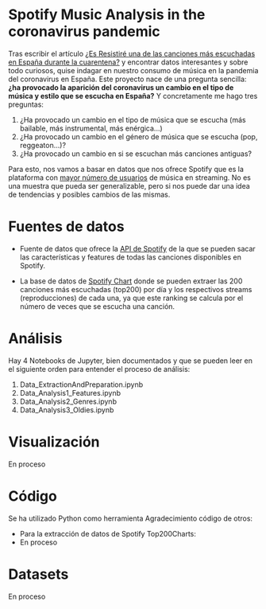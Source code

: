# Spotify Music Analysis in the coronavirus pandemic

Tras escribir el artículo [¿Es Resistiré una de las canciones más escuchadas en España durante la cuarentena?](https://www.akakicreations.com/es-resistire-una-de-las-canciones-mas-escuchadas-en-espana-durante-la-cuarentena/) y encontrar datos interesantes y sobre todo curiosos, quise indagar en nuestro consumo de música en la pandemia del coronavirus en España. Este proyecto nace de una pregunta sencilla: **¿ha provocado la aparición del coronavirus un cambio en el tipo de música y estilo que se escucha en España?** Y concretamente me hago tres preguntas:
1. ¿Ha provocado un cambio en el tipo de música que se escucha (más bailable, más instrumental, más enérgica...)
2. ¿Ha provocado un cambio en el género de música que se escucha (pop, reggeaton...)?
3. ¿Ha provocado un cambio en si se escuchan más canciones antiguas?

Para esto, nos vamos a basar en datos que nos ofrece Spotify que es la plataforma con [mayor número de usuarios](https://es.statista.com/grafico/19793/usuarios-activos-y-de-pago-de-spotify/) de música en streaming. No es una muestra que pueda ser generalizable, pero si nos puede dar una idea de tendencias y posibles cambios de las mismas.

# Fuentes de datos

 - Fuente de datos que ofrece la [API de Spotify](https://developer.spotify.com/documentation/web-api/) de la que se pueden sacar las características y features de todas las canciones disponibles en Spotify.
   
 - La base de datos de [Spotify Chart](https://spotifycharts.com/regional) donde se pueden extraer las 200 canciones más escuchadas (top200) por día y los respectivos streams (reproducciones) de cada una, ya que este ranking se calcula por el número de veces que se escucha una canción.

# Análisis
Hay 4 Notebooks de Jupyter, bien documentados y que se pueden leer en el siguiente orden para entender el proceso de análisis:
1. Data_ExtractionAndPreparation.ipynb
2. Data_Analysis1_Features.ipynb
3. Data_Analysis2_Genres.ipynb
4. Data_Analysis3_Oldies.ipynb

# Visualización
En proceso

# Código
Se ha utilizado Python como herramienta
Agradecimiento código de otros:
 - Para la extracción de datos de Spotify Top200Charts:
 - En proceso

# Datasets
En proceso

<!--stackedit_data:
eyJoaXN0b3J5IjpbLTE5MTgyMTQ0NTQsLTIwOTQ2MDIwOTYsLT
I2NzY5ODYwNiw1ODEyNDg5NThdfQ==
-->